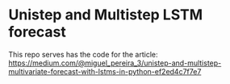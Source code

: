 # Unistep and Multistep LSTM forecast
This repo serves has the code for the article: https://medium.com/@miguel_pereira_3/unistep-and-multistep-multivariate-forecast-with-lstms-in-python-ef2ed4c7f7e7
